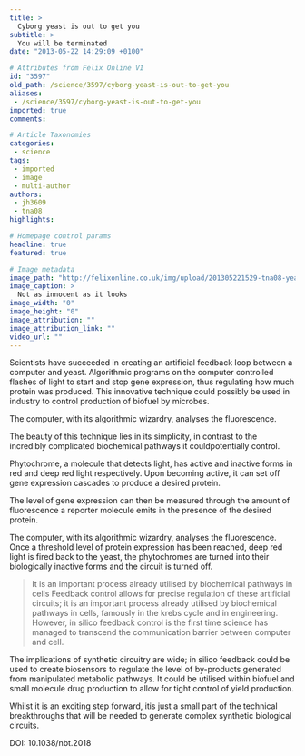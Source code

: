 ```yaml
---
title: >
  Cyborg yeast is out to get you
subtitle: >
  You will be terminated
date: "2013-05-22 14:29:09 +0100"

# Attributes from Felix Online V1
id: "3597"
old_path: /science/3597/cyborg-yeast-is-out-to-get-you
aliases:
 - /science/3597/cyborg-yeast-is-out-to-get-you
imported: true
comments:

# Article Taxonomies
categories:
 - science
tags:
 - imported
 - image
 - multi-author
authors:
 - jh3609
 - tna08
highlights:

# Homepage control params
headline: true
featured: true

# Image metadata
image_path: "http://felixonline.co.uk/img/upload/201305221529-tna08-yeast-spoons.jpg"
image_caption: >
  Not as innocent as it looks
image_width: "0"
image_height: "0"
image_attribution: ""
image_attribution_link: ""
video_url: ""
---
```


Scientists have succeeded in creating an artificial feedback loop between a computer and yeast. Algorithmic programs on the computer controlled flashes of light to start and stop gene expression, thus regulating how much protein was produced. This innovative technique could possibly be used in industry to control production of biofuel by microbes.

The computer, with its algorithmic wizardry, analyses the fluorescence.

The beauty of this technique lies in its simplicity, in contrast to the incredibly complicated biochemical pathways it couldpotentially control.

Phytochrome, a molecule that detects light, has active and inactive forms in red and deep red light respectively. Upon becoming active, it can set off gene expression cascades to produce a desired protein.

The level of gene expression can then be measured through the amount of fluorescence a reporter molecule emits in the presence of the desired protein.

The computer, with its algorithmic wizardry, analyses the fluorescence. Once a threshold level of protein expression has been reached, deep red light is fired back to the yeast, the phytochromes are turned into their biologically inactive forms and the circuit is turned off.
> It is an important process already utilised by biochemical pathways in cells
Feedback control allows for precise regulation of these artificial circuits; it is an important process already utilised by biochemical pathways in cells, famously in the krebs cycle and in engineering. However, in silico feedback control is the first time science has managed to transcend the communication barrier between computer and cell.

The implications of synthetic circuitry are wide; in silico feedback could be used to create biosensors to regulate the level of by-products generated from manipulated metabolic pathways. It could be utilised within biofuel and small molecule drug production to allow for tight control of yield production.

Whilst it is an exciting step forward, itis just a small part of the technical breakthroughs that will be needed to generate complex synthetic biological circuits.

DOI: 10.1038/nbt.2018
